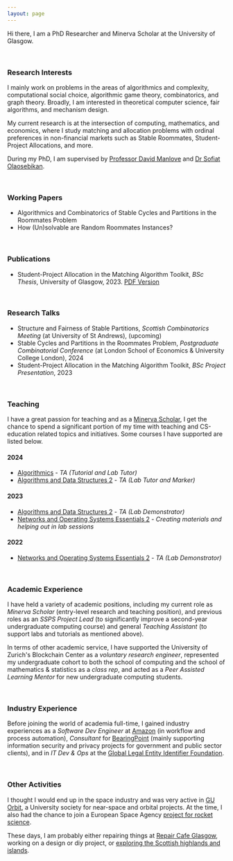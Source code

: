 ```yaml
--- 
layout: page
--- 
```


Hi there, I am a PhD Researcher and Minerva Scholar at the University of Glasgow.

<p>&nbsp;</p>

### Research Interests
I mainly work on problems in the areas of algorithmics and complexity, computational social choice, algorithmic game theory, combinatorics, and graph theory. Broadly, I am interested in theoretical computer science, fair algorithms, and mechanism design.

My current research is at the intersection of computing, mathematics, and economics, where I study matching and allocation problems with ordinal preferences in non-financial markets such as Stable Roommates, Student-Project Allocations, and more.

During my PhD, I am supervised by [Professor David Manlove](https://www.dcs.gla.ac.uk/~davidm/) and [Dr Sofiat Olaosebikan](https://www.dcs.gla.ac.uk/~sofiat/).

<p>&nbsp;</p>


### Working Papers
- Algorithmics and Combinatorics of Stable Cycles and Partitions in the Roommates Problem
- How (Un)solvable are Random Roommates Instances?

<p>&nbsp;</p>


### Publications
- Student-Project Allocation in the Matching Algorithm Toolkit, _BSc Thesis_, University of Glasgow, 2023. [PDF Version](glitznerf.github.io/files/level4project.pdf)

<p>&nbsp;</p>


### Research Talks
- Structure and Fairness of Stable Partitions, _Scottish Combinatorics Meeting_ (at University of St Andrews), (upcoming)
- Stable Cycles and Partitions in the Roommates Problem, _Postgraduate Combinatorial Conference_ (at London School of Economics & University College London), 2024
- Student-Project Allocation in the Matching Algorithm Toolkit, _BSc Project Presentation_, 2023

<p>&nbsp;</p>


### Teaching
I have a great passion for teaching and as a [Minerva Scholar](https://www.gla.ac.uk/schools/computing/postgraduateresearch/prospectivestudents/minervascholarships/), I get the chance to spend a significant portion of my time with teaching and CS-education related topics and initiatives. Some courses I have supported are listed below.

#### 2024
- [Algorithmics](https://www.gla.ac.uk/coursecatalogue/course/?code=COMPSCI2026) - _TA (Tutorial and Lab Tutor)_
- [Algorithms and Data Structures 2](https://www.gla.ac.uk/coursecatalogue/course/?code=COMPSCI2007) - _TA (Lab Tutor and Marker)_

#### 2023
- [Algorithms and Data Structures 2](https://www.gla.ac.uk/coursecatalogue/course/?code=COMPSCI2007) - _TA (Lab Demonstrator)_
- [Networks and Operating Systems Essentials 2](https://www.gla.ac.uk/coursecatalogue/course/?code=COMPSCI2024) - _Creating materials and helping out in lab sessions_

#### 2022
- [Networks and Operating Systems Essentials 2](https://www.gla.ac.uk/coursecatalogue/course/?code=COMPSCI2024) - _TA (Lab Demonstrator)_

<p>&nbsp;</p>


### Academic Experience
I have held a variety of academic positions, including my current role as _Minerva Scholar_ (entry-level research and teaching position), and previous roles as an _SSPS Project Lead_ (to significantly improve a second-year undergraduate computing course) and general _Teaching Assistant_ (to support labs and tutorials as mentioned above).

In terms of other academic service, I have supported the University of Zurich's Blockchain Center as a _voluntary research engineer_, represented my undergraduate cohort to both the school of computing and the school of mathematics & statistics as a _class rep_, and acted as a _Peer Assisted Learning Mentor_ for new undergraduate computing students.

<p>&nbsp;</p>


### Industry Experience
Before joining the world of academia full-time, I gained industry experiences as a _Software Dev Engineer_ at [Amazon](https://www.amazon.co.uk/gp/video/livetv) (in workflow and process automation), _Consultant_ for [BearingPoint](https://www.bearingpoint.com/en-gb/) (mainly supporting information security and privacy projects for government and public sector clients), and in _IT Dev & Ops_ at the [Global Legal Entity Identifier Foundation](https://www.gleif.org/en). 

<p>&nbsp;</p>


### Other Activities
I thought I would end up in the space industry and was very active in [GU Orbit](https://uk.linkedin.com/company/gu-orbit), a University society for near-space and orbital projects. At the time, I also had the chance to join a European Space Agency [project for rocket science](https://www.esa.int/Education/Fly_A_Rocket). 

These days, I am probably either repairing things at [Repair Cafe Glasgow](https://repaircafeglasgow.org/), working on a design or diy project, or [exploring the Scottish highlands and islands](scotland).